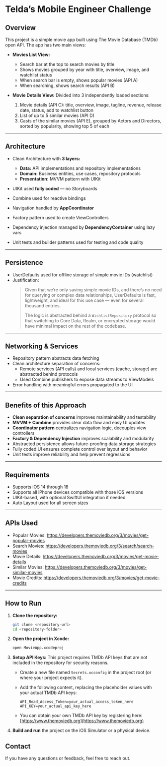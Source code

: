 # Telda’s Mobile Engineer Challenge

## Overview

This project is a simple movie app built using The Movie Database (TMDb) open API.
The app has two main views:

- **Movies List View:**
  - Search bar at the top to search movies by title
  - Shows movies grouped by year with title, overview, image, and watchlist status
  - When search bar is empty, shows popular movies (API A)
  - When searching, shows search results (API B)

- **Movie Details View:**
  Divided into 3 independently loaded sections:
  1. Movie details (API C): title, overview, image, tagline, revenue, release date, status, add to watchlist button
  2. List of up to 5 similar movies (API D)
  3. Casts of the similar movies (API E), grouped by Actors and Directors, sorted by popularity, showing top 5 of each

---

## Architecture

- Clean Architecture with **3 layers:**
  - **Data:** API implementations and repository implementations
  - **Domain:** Business entities, use cases, repository protocols
  - **Presentation:** MVVM pattern with UIKit

- UIKit used **fully coded** — no Storyboards
- Combine used for reactive bindings
- Navigation handled by **AppCoordinator**
- Factory pattern used to create ViewControllers
- Dependency injection managed by **DependencyContainer** using lazy vars
- Unit tests and builder patterns used for testing and code quality

---

## Persistence

- UserDefaults used for offline storage of simple movie IDs (watchlist)
- Justification:
  > Given that we’re only saving simple movie IDs, and there’s no need for querying or complex data relationships, UserDefaults is fast, lightweight, and ideal for this use case — even for several thousand entries.
  >
  > The logic is abstracted behind a `WishlistRepository` protocol so that switching to Core Data, Realm, or encrypted storage would have minimal impact on the rest of the codebase.

---

## Networking & Services

- Repository pattern abstracts data fetching
- Clean architecture separation of concerns:
  - Remote services (API calls) and local services (cache, storage) are abstracted behind protocols
  - Used Combine publishers to expose data streams to ViewModels
- Error handling with meaningful errors propagated to the UI

---

## Benefits of this Approach

- **Clean separation of concerns** improves maintainability and testability
- **MVVM + Combine** provides clear data flow and easy UI updates
- **Coordinator pattern** centralizes navigation logic, decouples view controllers
- **Factory & Dependency Injection** improves scalability and modularity
- Abstracted persistence allows future-proofing data storage strategies
- Fully coded UI ensures complete control over layout and behavior
- Unit tests improve reliability and help prevent regressions

---

## Requirements

- Supports iOS 14 through 18
- Supports all iPhone devices compatible with those iOS versions
- UIKit-based, with optional SwiftUI integration if needed
- Auto Layout used for all screen sizes

---

## APIs Used

- Popular Movies: https://developers.themoviedb.org/3/movies/get-popular-movies
- Search Movies: https://developers.themoviedb.org/3/search/search-movies
- Movie Details: https://developers.themoviedb.org/3/movies/get-movie-details
- Similar Movies: https://developers.themoviedb.org/3/movies/get-similar-movies
- Movie Credits: https://developers.themoviedb.org/3/movies/get-movie-credits

---

## How to Run

1.  **Clone the repository:**
    ```bash
    git clone <repository-url>
    cd <repository-folder>
    ```

2.  **Open the project in Xcode:**
    ```bash
    open MovieApp.xcodeproj
    ```

3.  **Setup API Keys:**
    This project requires TMDb API keys that are not included in the repository for security reasons.

    * Create a new file named `Secrets.xcconfig` in the project root (or where your project expects it).

    * Add the following content, replacing the placeholder values with your actual TMDb API keys:

        ```
        API_Read_Access_Token=your_actual_access_token_here
        API_KEY=your_actual_api_key_here
        ```

    * You can obtain your own TMDb API key by registering here: [https://www.themoviedb.org](https://www.themoviedb.org)

4.  **Build and run** the project on the iOS Simulator or a physical device.

## Contact

If you have any questions or feedback, feel free to reach out.
